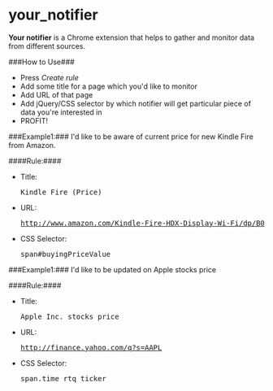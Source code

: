 your_notifier
=============

<b>Your notifier</b> is a Chrome extension that helps to gather and monitor data from different sources.

###How to Use###
- Press <i>Create rule</i>
- Add some title for a page which you'd like to monitor
- Add URL of that page
- Add jQuery/CSS selector by which notifier will get particular piece of data you're interested in
- PROFIT!

###Example1:###
I'd like to be aware of current price for new Kindle Fire from Amazon.

####Rule:####
- Title: <pre>Kindle Fire (Price)</pre>
- URL: <pre>http://www.amazon.com/Kindle-Fire-HDX-Display-Wi-Fi/dp/B00BWYQ9YE/ref=sr_tr_1?s=digital-text&ie=UTF8&qid=1385503461&sr=1-1&keywords=kindle+fire</pre>
- CSS Selector: <pre>span#buyingPriceValue</pre>

###Example1:###
I'd like to be updated on Apple stocks price

####Rule:####
- Title: <pre>Apple Inc. stocks price</pre>
- URL: <pre>http://finance.yahoo.com/q?s=AAPL</pre>
- CSS Selector: <pre>span.time_rtq_ticker</pre>